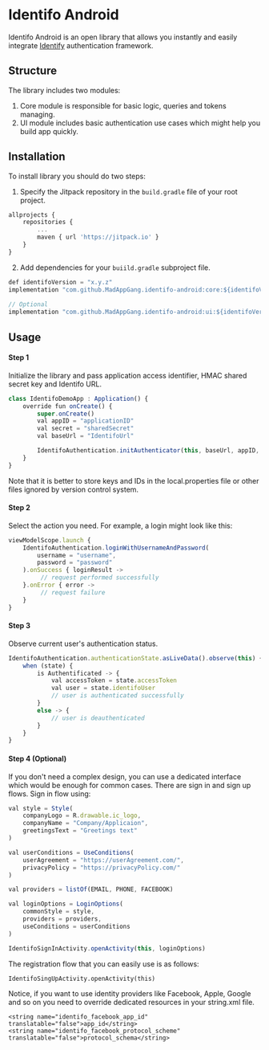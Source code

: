 # Identifo Android
Identifo Android is an open library that allows you instantly and easily integrate [Identify](https://github.com/MadAppGang/identifo) authentication framework.

## Structure
The library includes two modules:
1. Core module is responsible for basic logic, queries and tokens managing.
2. UI module includes basic authentication use cases which might help you build app quickly.

## Installation
To install library you should do two steps:
1. Specify the Jitpack repository in the `build.gradle` file of your root project.
```javascript
allprojects {
	repositories {
		...
		maven { url 'https://jitpack.io' }
    }
}
```
2. Add dependencies for your `buiild.gradle` subproject file.
```javascript
def identifoVersion = "x.y.z"
implementation "com.github.MadAppGang.identifo-android:core:${identifoVersion}"
    
// Optional 
implementation "com.github.MadAppGang.identifo-android:ui:${identifoVersion}"
```

## Usage
#### Step 1
Initialize the library and pass application access identifier, HMAC shared secret key and Identifo URL.
```javascript
class IdentifoDemoApp : Application() {
    override fun onCreate() {
        super.onCreate()
        val appID = "applicationID"
        val secret = "sharedSecret"
        val baseUrl = "IdentifoUrl"

        IdentifoAuthentication.initAuthenticator(this, baseUrl, appID, secret)
    }
}
```
Note that it is better to store keys and IDs in the local.properties file or other files ignored by version control system.
#### Step 2
Select the action you need. For example, a login might look like this:
```javascript
viewModelScope.launch {
    IdentifoAuthentication.loginWithUsernameAndPassword(
        username = "username",
        password = "password"
    ).onSuccess { loginResult ->
         // request performed successfully
    }.onError { error ->
         // request failure
    }
}
```
#### Step 3
Observe current user's authentication status. 
```javascript
IdentifoAuthentication.authenticationState.asLiveData().observe(this) { state ->
    when (state) {
        is Authentificated -> {
            val accessToken = state.accessToken
            val user = state.identifoUser
            // user is authenticated successfully
        }
        else -> {
            // user is deauthenticated
        }
    }
}
```

#### Step 4 (Optional)
If you don't need a complex design, you can use a dedicated interface which would be enough for common cases. There are sign in and sign up flows.
Sign in flow using:
```javascript
val style = Style(
    companyLogo = R.drawable.ic_logo,
    companyName = "Company/Applicaion",
    greetingsText = "Greetings text"
)

val userConditions = UseConditions(
    userAgreement = "https://userAgreement.com/",
    privacyPolicy = "https://privacyPolicy.com/"
)

val providers = listOf(EMAIL, PHONE, FACEBOOK)

val loginOptions = LoginOptions(
    commonStyle = style,
    providers = providers,
    useConditions = userConditions
)

IdentifoSignInActivity.openActivity(this, loginOptions)
```
The registration flow that you can easily use is as follows:
```
IdentifoSingUpActivity.openActivity(this)
```
Notice, if you want to use identity providers like Facebook, Apple, Google and so on you need to override dedicated resources in your string.xml file.
```
<string name="identifo_facebook_app_id" translatable="false">app_id</string>
<string name="identifo_facebook_protocol_scheme" translatable="false">protocol_schema</string>
```
